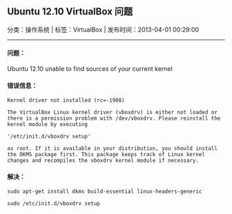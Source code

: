 ## Ubuntu 12.10 VirtualBox 问题

分类：操作系统 | 标签：VirtualBox | 发布时间：2013-04-01 00:29:00

___

#### 问题：

Ubuntu 12.10 unable to find sources of your current kernel

#### 错误信息：

	Kernel driver not installed (rc=-1908)

    The VirtualBox Linux kernel driver (vboxdrv) is either not loaded or there is a permission problem with /dev/vboxdrv. Please reinstall the kernel module by executing

    '/etc/init.d/vboxdrv setup'

    as root. If it is available in your distribution, you should install the DKMS package first. This package keeps track of Linux kernel changes and recompiles the vboxdrv kernel module if necessary.
    
#### 解决：

	sudo apt-get install dkms build-essential linux-headers-generic
	
	sudo /etc/init.d/vboxdrv setup